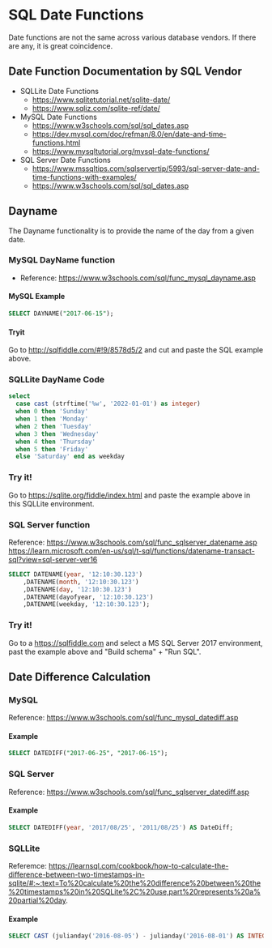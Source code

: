 # SQL Date Functions

Date functions are not the same across various database vendors.  If there are any, it is great coincidence.

## Date Function Documentation by SQL Vendor
- SQLLite Date Functions
  - https://www.sqlitetutorial.net/sqlite-date/ 
  - https://www.sqliz.com/sqlite-ref/date/
- MySQL Date Functions
  - https://www.w3schools.com/sql/sql_dates.asp 
  - https://dev.mysql.com/doc/refman/8.0/en/date-and-time-functions.html
  - https://www.mysqltutorial.org/mysql-date-functions/
- SQL Server Date Functions
  - https://www.mssqltips.com/sqlservertip/5993/sql-server-date-and-time-functions-with-examples/
  - https://www.w3schools.com/sql/sql_dates.asp
## Dayname
 The Dayname functionality is to provide the name of the day from a given date.

### MySQL DayName function

- Reference: https://www.w3schools.com/sql/func_mysql_dayname.asp

#### MySQL Example
``` sql
SELECT DAYNAME("2017-06-15");
```
#### Tryit
 Go to http://sqlfiddle.com/#!9/8578d5/2 and cut and paste the SQL example above.



### SQLLite DayName Code
``` sql 
select
  case cast (strftime('%w', '2022-01-01') as integer)
  when 0 then 'Sunday'
  when 1 then 'Monday'
  when 2 then 'Tuesday'
  when 3 then 'Wednesday'
  when 4 then 'Thursday'
  when 5 then 'Friday'
  else 'Saturday' end as weekday
```
### Try it!
Go to https://sqlite.org/fiddle/index.html and paste the example above in this SQLLite environment.

### SQL Server function
Reference: https://www.w3schools.com/sql/func_sqlserver_datename.asp
https://learn.microsoft.com/en-us/sql/t-sql/functions/datename-transact-sql?view=sql-server-ver16

``` sql
SELECT DATENAME(year, '12:10:30.123')  
    ,DATENAME(month, '12:10:30.123')  
    ,DATENAME(day, '12:10:30.123')  
    ,DATENAME(dayofyear, '12:10:30.123')  
    ,DATENAME(weekday, '12:10:30.123'); 
```
### Try it!
Go to a https://sqlfiddle.com and select a MS SQL Server 2017 environment, past the example above and "Build schema" + "Run SQL".



## Date Difference Calculation

### MySQL
Reference: https://www.w3schools.com/sql/func_mysql_datediff.asp

#### Example
```sql
SELECT DATEDIFF("2017-06-25", "2017-06-15");

```
### SQL Server 
Reference: https://www.w3schools.com/sql/func_sqlserver_datediff.asp

#### Example
```sql
SELECT DATEDIFF(year, '2017/08/25', '2011/08/25') AS DateDiff;

```


### SQLLite
Referemce: 
https://learnsql.com/cookbook/how-to-calculate-the-difference-between-two-timestamps-in-sqlite/#:~:text=To%20calculate%20the%20difference%20between%20the%20timestamps%20in%20SQLite%2C%20use,part%20represents%20a%20partial%20day.
#### Example
```sql
SELECT CAST (julianday('2016-08-05') - julianday('2016-08-01') AS INTEGER) as difference;


```



